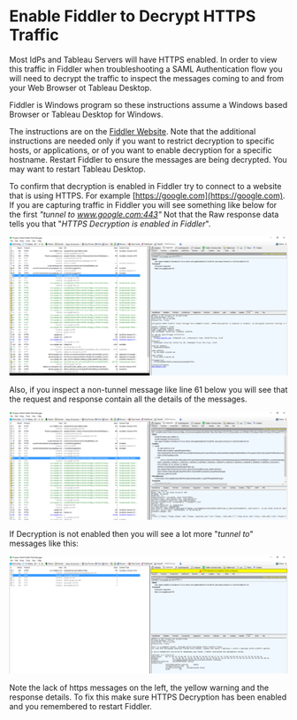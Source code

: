 # Enable Fiddler to Decrypt HTTPS Traffic

Most IdPs and Tableau Servers will have HTTPS enabled. In order to view this traffic in Fiddler when troubleshooting a SAML Authentication flow you will need to decrypt the traffic to inspect the messages coming to and from your Web Browser ot Tableau Desktop.

Fiddler is Windows program so these instructions assume a Windows based Browser or Tableau Desktop for Windows.

The instructions are on the [Fiddler Website](https://docs.telerik.com/fiddler/Configure-Fiddler/Tasks/DecryptHTTPS#enable-https-traffic-decryption). Note that the additional instructions are needed only if you want to restrict decryption to specific hosts, or applications, or of you want to enable decryption for a specific hostname. Restart Fiddler to ensure the messages are being decrypted. You may want to restart Tableau Desktop.

To confirm that decryption is enabled in Fiddler try to connect to a website that is using HTTPS. For example [https://google.com](https://google.com). If you are capturing traffic in Fiddler you will see something like below for the first *"tunnel to www.google.com:443"* Not that the Raw response data tells you that "*HTTPS Decryption is enabled in Fiddler*".

![Fiddler Capture 1](images/2019-01-12-15-14-26.png)

Also, if you inspect a non-tunnel message like line 61 below you will see that the request and response contain all the details of the messages.

![Fiddler Capture 2](images/2019-01-12-15-25-15.png)

If Decryption is not enabled then you will see a lot more "*tunnel to*" messages like this:

![Fiddler Capture - Not Decrypted](images/2019-01-12-15-29-05.png)

Note the lack of https messages on the left, the yellow warning and the response details. To fix this make sure HTTPS Decryption has been enabled and you remembered to restart Fiddler.